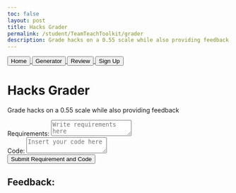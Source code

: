 ```yaml
---
toc: false
layout: post
title: Hacks Grader
permalink: /student/TeamTeachToolkit/grader
description: Grade hacks on a 0.55 scale while also providing feedback
---
```


<title>Hacks Grader</title>

<!-- Navigation buttons -->
<div class="flex justify-center mt-5 flex-wrap gap-4 text-center">
  <a href="{{site.baseurl}}/student/TeamTeachToolkit">
    <button class="bg-black text-white border border-white px-5 py-2 hover:bg-gray-500 text-lg">Home</button>
  </a>
  <a href="{{site.baseurl}}/student/TeamTeachToolkit/generator">
    <button class="bg-black text-white border border-white px-5 py-2 hover:bg-gray-500 text-lg">Generator</button>
  </a>
  <a href="{{site.baseurl}}/student/TeamTeachToolkit/review">
    <button class="bg-black text-white border border-white px-5 py-2 hover:bg-gray-500 text-lg">Review</button>
  </a>
  <a href="{{site.baseurl}}/student/TeamTeachToolkit/signup">
    <button class="bg-black text-white border border-white px-5 py-2 hover:bg-gray-500 text-lg">Sign Up</button>
  </a>
</div>

<!-- Main Grader -->
<div class="min-h-screen bg-black text-white flex flex-col items-center justify-start py-12 px-4 font-sans">
  <h1 class="text-4xl font-bold mb-2 text-center">Hacks Grader</h1>
  <p class="text-gray-400 text-center mb-10">Grade hacks on a 0.55 scale while also providing feedback</p>

  <div class="w-full max-w-2xl bg-[#111] rounded-xl p-8 shadow-lg">
    <form class="space-y-10 flex flex-col items-center text-center w-full">
      <!-- Requirements -->
      <div class="w-full flex flex-col items-center text-center">
        <label for="requirements" class="text-lg font-semibold mb-2 w-full text-left">Requirements:</label>
        <textarea id="requirements" placeholder="Write requirements here"
          class="w-full h-32 resize-none p-3 bg-gray-800 border border-gray-600 rounded-md focus:outline-none focus:ring-2 focus:ring-white text-white"
          oninput="adjustTextareaHeight(this)"></textarea>
      </div>
      <!-- Code -->
      <div class="w-full flex flex-col items-center text-center">
        <label for="code" class="text-lg font-semibold mb-2 w-full text-left">Code:</label>
        <textarea id="code" placeholder="Insert your code here"
          class="w-full h-32 resize-none p-3 bg-gray-800 border border-gray-600 rounded-md focus:outline-none focus:ring-2 focus:ring-white text-white"
          oninput="adjustTextareaHeight(this)"></textarea>
      </div>
      <!-- Submit Button -->
      <div>
        <button type="button" onclick="submitCode()"
          class="bg-black border border-white px-6 py-2 rounded-md hover:bg-gray-600 transition">Submit Requirement and Code</button>
      </div>
      <!-- Feedback -->
      <div class="w-full">
        <h2 class="text-lg font-semibold mb-1">Feedback:</h2>
        <p id="feedback" class="text-gray-300 mt-2"></p>
      </div>
    </form>
  </div>
</div>

<script>
  function adjustTextareaHeight(textarea) {
    textarea.style.height = 'auto';
    textarea.style.height = textarea.scrollHeight + 'px';
  }

  function submitCode() {
    const prompt = document.getElementById("requirements").value;
    const codeBlock = document.getElementById("code").value;

    const requestData = {
      prompt: prompt,
      code_block: codeBlock
    };

    fetch('https://grading.stu.nighthawkcodingsociety.com/grader/input', {
      method: 'POST',
      headers: {
        'Content-Type': 'application/json'
      },
      body: JSON.stringify(requestData)
    })
      .then(response => response.json())
      .then(data => {
        document.getElementById('feedback').innerText = data.response;
      })
      .catch(error => {
        alert("An error occurred: " + error.message);
      });
  }
</script>
